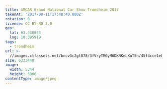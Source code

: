```yaml
---
title: AMCAR Grand National Car Show Trondheim 2017
takenAt: '2017-08-11T17:48:40.000Z'
rotation: 0
license: CC BY-ND 3.0
geo:
  lat: 63.430633
  lng: 10.395919
tags:
  - trondheim
url: >-
  //images.ctfassets.net/bncv3c2gt878/3fVryTMGyM6DKNKeLXuT5h/45f4cce1e01610ffc140fbc05cb2a30e/amcar-grand-national-car-show-trondheim-2017_35673424964_o
size: 6333440
image:
  width: 5344
  height: 3006
contentType: image/jpeg
---
```


